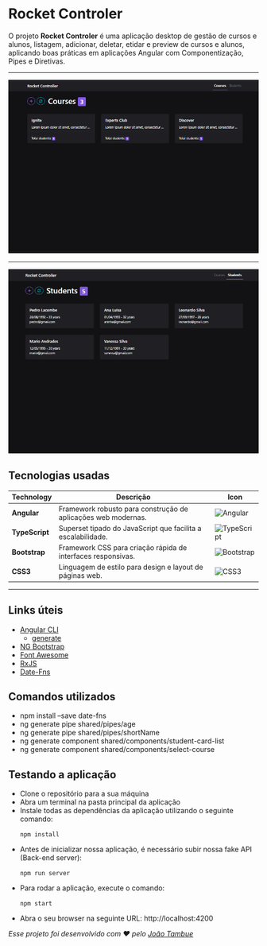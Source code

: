 # Rocket Controler

O projeto **Rocket Controler** é uma aplicação desktop de gestão de cursos e alunos, listagem, adicionar, deletar, etidar e preview de cursos e alunos, aplicando boas práticas em aplicações Angular com Componentização, Pipes e Diretivas.

---

<img src="./public/curse.png" />

---

<img src="./public/students.png" />

## Tecnologias usadas

<div align="center">

| Technology     | Descrição                                                     | Icon                                                                                       |
| -------------- | ------------------------------------------------------------- | ------------------------------------------------------------------------------------------ |
| **Angular**    | Framework robusto para construção de aplicações web modernas. | ![Angular](https://img.shields.io/badge/-Angular-05122A?style=flat&logo=angular)          |
| **TypeScript** | Superset tipado do JavaScript que facilita a escalabilidade.  | ![TypeScript](https://img.shields.io/badge/-TypeScript-05122A?style=flat&logo=typescript) |
| **Bootstrap**  | Framework CSS para criação rápida de interfaces responsivas.  | ![Bootstrap](https://img.shields.io/badge/-Bootstrap-05122A?style=flat&logo=bootstrap)    |
| **CSS3**       | Linguagem de estilo para design e layout de páginas web.      | ![CSS3](https://img.shields.io/badge/-CSS3-05122A?style=flat&logo=css3)                   |

</div>

---

## Links úteis

- [Angular CLI](https://angular.io/cli)
    - [generate](https://angular.io/cli/generate)
- [NG Bootstrap](https://ng-bootstrap.github.io/#/home)
- [Font Awesome](https://fontawesome.com)
- [RxJS](https://rxjs.dev/guide/operators#creation-operators)
- [Date-Fns](https://date-fns.org/)

## Comandos utilizados
- npm install –save date-fns
- ng generate pipe shared/pipes/age
- ng generate pipe shared/pipes/shortName
- ng generate component shared/components/student-card-list
- ng generate component shared/components/select-course

## Testando a aplicação
- Clone o repositório para a sua máquina
- Abra um terminal na pasta principal da aplicação
- Instale todas as dependências da aplicação utilizando o seguinte comando:
    ```
    npm install
    ```
- Antes de inicializar nossa aplicação, é necessário subir nossa fake API (Back-end server):
    ```
    npm run server
    ```
- Para rodar a aplicação, execute o comando:
    ```
    npm start
    ```
- Abra o seu browser na seguinte URL: http://localhost:4200

_Esse projeto foi desenvolvido com ❤ pelo [João Tambue](https://github.com/joao-tambue)_
